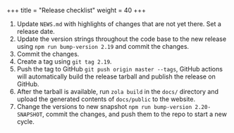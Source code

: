 +++
title = "Release checklist"
weight = 40
+++

1. Update `NEWS.md` with highlights of changes that are not yet there. Set a release date.
2. Update the version strings throughout the code base to the new release using `npm run bump-version 2.19` and commit the changes.
3. Commit the changes.
4. Create a tag using `git tag 2.19`.
5. Push the tag to GitHub `git push origin master --tags`, GitHub actions will automatically build the release tarball and publish the release on GitHub.
6. After the tarball is available, run `zola build` in the `docs/` directory and upload the generated contents of `docs/public` to the website.
7. Change the versions to new snapshot `npm run bump-version 2.20-SNAPSHOT`, commit the changes, and push them to the repo to start a new cycle.
